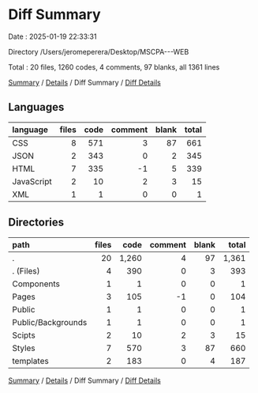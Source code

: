 # Diff Summary

Date : 2025-01-19 22:33:31

Directory /Users/jeromeperera/Desktop/MSCPA---WEB

Total : 20 files,  1260 codes, 4 comments, 97 blanks, all 1361 lines

[Summary](results.md) / [Details](details.md) / Diff Summary / [Diff Details](diff-details.md)

## Languages
| language | files | code | comment | blank | total |
| :--- | ---: | ---: | ---: | ---: | ---: |
| CSS | 8 | 571 | 3 | 87 | 661 |
| JSON | 2 | 343 | 0 | 2 | 345 |
| HTML | 7 | 335 | -1 | 5 | 339 |
| JavaScript | 2 | 10 | 2 | 3 | 15 |
| XML | 1 | 1 | 0 | 0 | 1 |

## Directories
| path | files | code | comment | blank | total |
| :--- | ---: | ---: | ---: | ---: | ---: |
| . | 20 | 1,260 | 4 | 97 | 1,361 |
| . (Files) | 4 | 390 | 0 | 3 | 393 |
| Components | 1 | 1 | 0 | 0 | 1 |
| Pages | 3 | 105 | -1 | 0 | 104 |
| Public | 1 | 1 | 0 | 0 | 1 |
| Public/Backgrounds | 1 | 1 | 0 | 0 | 1 |
| Scipts | 2 | 10 | 2 | 3 | 15 |
| Styles | 7 | 570 | 3 | 87 | 660 |
| templates | 2 | 183 | 0 | 4 | 187 |

[Summary](results.md) / [Details](details.md) / Diff Summary / [Diff Details](diff-details.md)